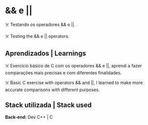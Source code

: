 # && e ||

☠️ Testando os operadores && e ||.

☠️ Testing the && e || operators.

## Aprendizados | Learnings

☠️ Exercício básico de C com os operadores && e ||, aprendi 
a fazer comparações mais precisas e com diferentes
finalidades.

☠️ Basic C exercise with operators && and ||, I learned 
to make more accurate comparisons with different
purposes.

## Stack utilizada | Stack used

**Back-end:** Dev C++ | C
